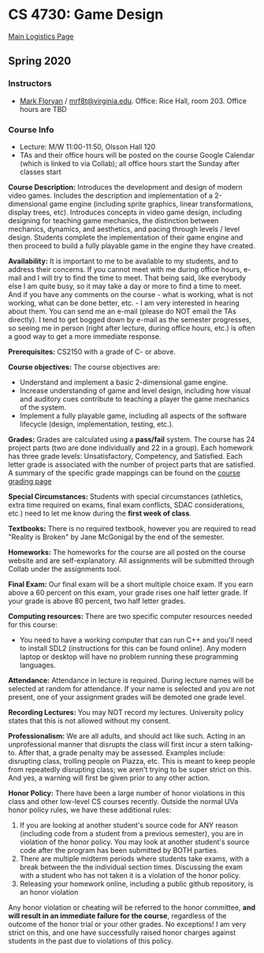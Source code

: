 CS 4730: Game Design
=========================================================

[Main Logistics Page](./index.html)

## Spring 2020

### Instructors ###

- [Mark Floryan](https://www.cs.virginia.edu/~mrf8t) / [mrf8t@virginia.edu](mailto:mrf8t@virginia.edu).  Office: Rice Hall, room 203.  Office hours are TBD

### Course Info ###

- Lecture: M/W 11:00-11:50, Olsson Hall 120
- TAs and their office hours will be posted on the course Google Calendar (which is linked to via Collab); all office hours start the Sunday after classes start

**Course Description:** Introduces the development and design of modern video games. Includes the description and implementation of a 2-dimensional game engine (including sprite graphics, linear transformations, display trees, etc). Introduces concepts in video game design, including designing for teaching game mechanics, the distinction between mechanics, dynamics, and aesthetics, and pacing through levels / level design. Students complete the implementation of their game engine and then proceed to build a fully playable game in the engine they have created.

**Availability:** It is important to me to be available to my students, and to address their concerns. If you cannot meet with me during office hours, e-mail and I will try to find the time to meet. That being said, like everybody else I am quite busy, so it may take a day or more to find a time to meet. And if you have any comments on the course - what is working, what is not working, what can be done better, etc. - I am very interested in hearing about them. You can send me an e-mail (please do NOT email the TAs directly). I tend to get bogged down by e-mail as the semester progresses, so seeing me in person (right after lecture, during office hours, etc.) is often a good way to get a more immediate response.

**Prerequisites:** CS2150 with a grade of C- or above.

**Course objectives:** The course objectives are:

- Understand and implement a basic 2-dimensional game engine.
- Increase understanding of game and level design, including how visual and auditory cues contribute to teaching a player the game mechanics of the system.
- Implement a fully playable game, including all aspects of the software lifecycle (design, implementation, testing, etc.).

**Grades:** Grades are calculated using a **pass/fail** system. The course has 24 project parts (two are done individually and 22 in a group). Each homework has three grade levels: Unsatisfactory, Competency, and Satisfied. Each letter grade is associated with the number of project parts that are satisfied. A summary of the specific grade mappings can be found on the [course grading page](./grading.html)

**Special Circumstances:** Students with special circumstances (athletics, extra time required on exams, final exam conflicts, SDAC considerations, etc.) need to let me know during the **first week of class**.

**Textbooks:** There is no required textbook, however you are required to read "Reality is Broken" by Jane McGonigal by the end of the semester.

**Homeworks:** The homeworks for the course are all posted on the course website and are self-explanatory. All assignments will be submitted through Collab under the assignments tool.

**Final Exam:** Our final exam will be a short multiple choice exam. If you earn above a 60 percent on this exam, your grade rises one half letter grade. If your grade is above 80 percent, two half letter grades.

**Computing resources:** There are two specific computer resources needed for this course:

- You need to have a working computer that can run C++ and you'll need to install SDL2 (instructions for this can be found online). Any modern laptop or desktop will have no problem running these programming languages.

**Attendance:** Attendance in lecture is required. During lecture names will be selected at random for attendance. If your name is selected and you are not present, one of your assignment grades will be demoted one grade level.

**Recording Lectures:** You may NOT record my lectures. University policy states that this is not allowed without my consent.

**Professionalism:** We are all adults, and should act like such.  Acting in an unprofessional manner that disrupts the class will first incur a stern talking-to.  After that, a grade penalty may be assessed.  Examples include: disrupting class, trolling people on Piazza, etc.  This is meant to keep people from repeatedly disrupting class; we aren't trying to be super strict on this.  And yes, a warning will first be given prior to any other action.

**Honor Policy:** There have been a large number of honor violations in this class and other low-level CS courses recently.  Outside the normal UVa honor policy rules, we have these additional rules:

1. If you are looking at another student's source code for ANY reason (including code from a student from a previous semester), you are in violation of the honor policy.  You may look at another student's source code after the program has been submitted by BOTH parties.
2. There are multiple midterm periods where students take exams, with a break between the the individual section times.  Discussing the exam with a student who has not taken it is a violation of the honor policy.
4. Releasing your homework online, including a public github repository, is an honor violation

Any honor violation or cheating will be referred to the honor committee, **and will result in an immediate failure for the course**, regardless of the outcome of the honor trial or your other grades.  No exceptions!  I am very strict on this, and one have successfully raised honor charges against students in the past due to violations of this policy.
